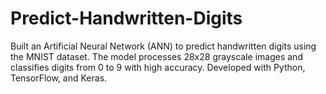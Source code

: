 # Predict-Handwritten-Digits
Built an Artificial Neural Network (ANN) to predict handwritten digits using the MNIST dataset. The model processes 28x28 grayscale images and classifies digits from 0 to 9 with high accuracy. Developed with Python, TensorFlow, and Keras.
